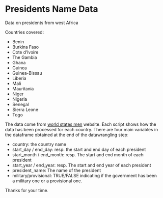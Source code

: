 # Presidents Name Data
Data on presidents from west Africa

Countries covered:

- Benin
- Burkina Faso
- Cote d'Ivoire
- The Gambia
- Ghana
- Guinea
- Guinea-Bissau
- Liberia
- Mali
- Mauritania
- Niger
- Nigeria
- Senegal
- Sierra Leone
- Togo

The data come from [world states men](https://worldstatesmen.com) website. Each script shows how the data has been processed for each country. There are four main variables in the dataframe obtained at the end of the datawrangling step:

- country: the country name
- start_day / end_day: resp. the start and end day of each president
- start_month / end_month: resp. The start and end month of each president
- start_year / end_year: resp. The start and end year of each president
- president_name: The name of the president
- military/provisional: TRUE/FALSE indicating if the government has been a military one or a provisional one.

Thanks for your time.
